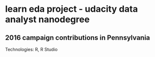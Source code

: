 # learn eda project - udacity data analyst nanodegree
## 2016 campaign contributions in Pennsylvania

Technologies: R, R Studio
